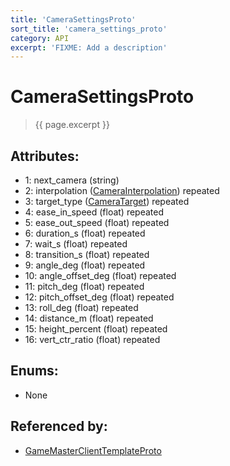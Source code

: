 ```yaml
---
title: 'CameraSettingsProto'
sort_title: 'camera_settings_proto'
category: API
excerpt: 'FIXME: Add a description'
---
```


[comment]: <> (THIS PART IS GENERATED - AKA DON'T EDIT THIS PART MANUALLY)

# CameraSettingsProto

> {{ page.excerpt }}

## Attributes:

- 1: next_camera (string)
- 2: interpolation ([CameraInterpolation](../../enums/CameraInterpolation/)) repeated
- 3: target_type ([CameraTarget](../../enums/CameraTarget/)) repeated
- 4: ease_in_speed (float) repeated
- 5: ease_out_speed (float) repeated
- 6: duration_s (float) repeated
- 7: wait_s (float) repeated
- 8: transition_s (float) repeated
- 9: angle_deg (float) repeated
- 10: angle_offset_deg (float) repeated
- 11: pitch_deg (float) repeated
- 12: pitch_offset_deg (float) repeated
- 13: roll_deg (float) repeated
- 14: distance_m (float) repeated
- 15: height_percent (float) repeated
- 16: vert_ctr_ratio (float) repeated

## Enums:

- None

## Referenced by:

- [GameMasterClientTemplateProto](../GameMasterClientTemplateProto/)

[comment]: <> (YOU CAN EDIT AFTER THIS)
